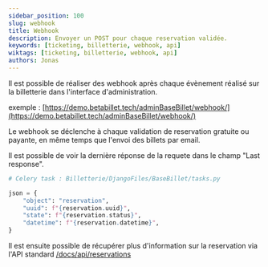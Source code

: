 ```yaml
---
sidebar_position: 100
slug: webhook
title: Webhook
description: Envoyer un POST pour chaque reservation validée.
keywords: [ticketing, billetterie, webhook, api]
wiktags: [ticketing, billetterie, webhook, api]
authors: Jonas
---
```


Il est possible de réaliser des webhook après chaque évènement réalisé sur la billetterie dans l'interface 
d'administration.

exemple : [https://demo.betabillet.tech/adminBaseBillet/webhook/](https://demo.betabillet.tech/adminBaseBillet/webhook/)

Le webhook se déclenche à chaque validation de reservation gratuite ou payante, en même temps que l'envoi des billets
par email.

Il est possible de voir la dernière réponse de la requete dans le champ "Last response".

```python title="Reservation"
# Celery task : Billetterie/DjangoFiles/BaseBillet/tasks.py

json = {
    "object": "reservation",
    "uuid": f"{reservation.uuid}",
    "state": f"{reservation.status}",
    "datetime": f"{reservation.datetime}",
}
```

Il est ensuite possible de récupérer plus d'information sur la reservation via l'API standard [/docs/api/reservations](/docs/api/reservations)